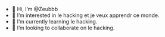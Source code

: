 - 👋 Hi, I’m @Zeubbb
- 👀 I’m interested in le hacking et je veux apprendr ce monde.
- 🌱 I’m currently learning  le hacking. 
- 💞️ I’m looking to collaborate on le hacking.

<!---
Zeubbb/Zeubbb is a ✨ special ✨ repository because its `README.md` (this file) appears on your GitHub profile.
You can click the Preview link to take a look at your changes.
--->
